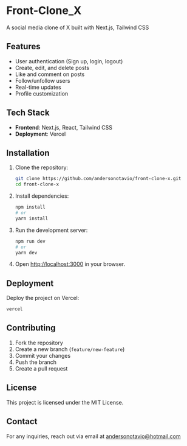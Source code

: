 # Front-Clone_X

A social media clone of X built with Next.js, Tailwind CSS

## Features
- User authentication (Sign up, login, logout)
- Create, edit, and delete posts
- Like and comment on posts
- Follow/unfollow users
- Real-time updates
- Profile customization

## Tech Stack
- **Frontend**: Next.js, React, Tailwind CSS
- **Deployment**: Vercel

## Installation

1. Clone the repository:
   ```sh
   git clone https://github.com/andersonotavio/front-clone-x.git
   cd front-clone-x
   ```

2. Install dependencies:
   ```sh
   npm install
   # or
   yarn install
   ```

3. Run the development server:
   ```sh
   npm run dev
   # or
   yarn dev
   ```

4. Open [http://localhost:3000](http://localhost:3000) in your browser.

## Deployment
Deploy the project on Vercel:
```sh
vercel
```

## Contributing
1. Fork the repository
2. Create a new branch (`feature/new-feature`)
3. Commit your changes
4. Push the branch
5. Create a pull request

## License
This project is licensed under the MIT License.

## Contact
For any inquiries, reach out via email at andersonotavio@hotmail.com

